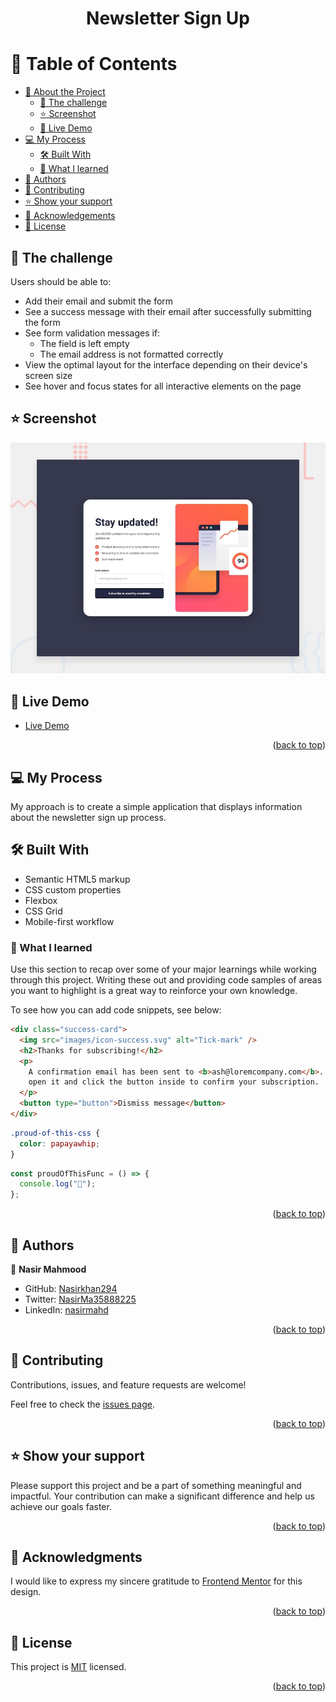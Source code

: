 <a name="readme-top"></a>

<div align="center">
  <h1><b>Newsletter Sign Up</b></h1>
</div>

<!-- TABLE OF CONTENTS -->

# 📗 Table of Contents

- [📖 About the Project](#about-project)
  - [🤝 The challenge](#the-challenge)
  - [⭐️ Screenshot](#screenshot)
  - [🚀 Live Demo](#live-demo)
- [💻 My Process](#my-process)
  - [🛠 Built With](#built-with)
  - [📖 What I learned](#what-i-learned)
- [👥 Authors](#authors)
- [🤝 Contributing](#contributing)
- [⭐️ Show your support](#support)
- [🙏 Acknowledgements](#acknowledgements)
- [📝 License](#license)

<!-- PROJECT DESCRIPTION -->

## 🤝 The challenge <a name='the-challenge'></a>

Users should be able to:

- Add their email and submit the form
- See a success message with their email after successfully submitting the form
- See form validation messages if:
  - The field is left empty
  - The email address is not formatted correctly
- View the optimal layout for the interface depending on their device's screen size
- See hover and focus states for all interactive elements on the page

## ⭐️ Screenshot <a name='screenshot'></a>

![](./images/desktop-preview.jpg)

<!-- LIVE DEMO -->

## 🚀 Live Demo <a name="live-demo"></a>

- [Live Demo]()

<p align="right">(<a href="#readme-top">back to top</a>)</p>
<!-- My Process -->

## 💻 My Process <a name="my-process"></a>

My approach is to create a simple application that displays information about the newsletter sign up process.

## 🛠 Built With <a name="built-with"></a>

- Semantic HTML5 markup
- CSS custom properties
- Flexbox
- CSS Grid
- Mobile-first workflow

### 📖 What I learned

Use this section to recap over some of your major learnings while working through this project. Writing these out and providing code samples of areas you want to highlight is a great way to reinforce your own knowledge.

To see how you can add code snippets, see below:

```html
<div class="success-card">
  <img src="images/icon-success.svg" alt="Tick-mark" />
  <h2>Thanks for subscribing!</h2>
  <p>
    A confirmation email has been sent to <b>ash@loremcompany.com</b>. Please
    open it and click the button inside to confirm your subscription.
  </p>
  <button type="button">Dismiss message</button>
</div>
```

```css
.proud-of-this-css {
  color: papayawhip;
}
```

```js
const proudOfThisFunc = () => {
  console.log("🎉");
};
```

<p align="right">(<a href="#readme-top">back to top</a>)</p>

## 👥 Authors <a name="authors"></a>

👤 **Nasir Mahmood**

- GitHub: [Nasirkhan294](https://github.com/Nasirkhan294)
- Twitter: [NasirMa35888225](https://twitter.com/NasirMa35888225)
- LinkedIn: [nasirmahd](https://www.linkedin.com/in/nasirmahd/)

<p align="right">(<a href="#readme-top">back to top</a>)</p>

<!-- CONTRIBUTING -->

## 🤝 Contributing <a name="contributing"></a>

Contributions, issues, and feature requests are welcome!

Feel free to check the [issues page](../../issues/).

<p align="right">(<a href="#readme-top">back to top</a>)</p>

<!-- SUPPORT -->

## ⭐️ Show your support <a name="support"></a>

Please support this project and be a part of something meaningful and impactful. Your contribution can make a significant difference and help us achieve our goals faster.

<p align="right">(<a href="#readme-top">back to top</a>)</p>

<!-- ACKNOWLEDGEMENTS -->

## 🙏 Acknowledgments <a name="acknowledgements"></a>

I would like to express my sincere gratitude to [Frontend Mentor](https://www.frontendmentor.io/challenges/newsletter-signup-form-with-success-message-3FC1AZbNrv) for this design.

<p align="right">(<a href="#readme-top">back to top</a>)</p>

<!-- LICENSE -->

## 📝 License <a name="license"></a>

This project is [MIT](./LICENSE) licensed.

<p align="right">(<a href="#readme-top">back to top</a>)</p>
